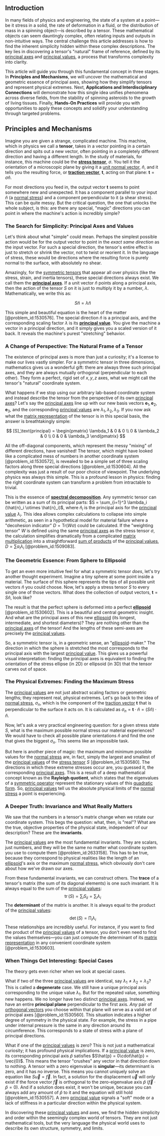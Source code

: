 ## Introduction
In many fields of physics and engineering, the state of a system at a point—be it stress in a solid, the rate of deformation in a fluid, or the distribution of mass in a spinning object—is described by a tensor. These mathematical objects can seem dauntingly complex, often relating inputs and outputs in non-intuitive ways. The central challenge this article addresses is how to find the inherent simplicity hidden within these complex descriptions. The key lies in discovering a tensor's "natural" frame of reference, defined by its [principal axes](@article_id:172197) and [principal values](@article_id:189083), a process that transforms complexity into clarity.

This article will guide you through this fundamental concept in three stages. In **Principles and Mechanisms**, we will uncover the mathematical and geometric essence of principal axes, showing how they simplify tensors and represent physical extremes. Next, **Applications and Interdisciplinary Connections** will demonstrate how this single idea unifies phenomena across diverse fields, from the stability of spinning asteroids to the growth of living tissues. Finally, **Hands-On Practices** will provide you with opportunities to apply these concepts and solidify your understanding through targeted problems.

## Principles and Mechanisms

Imagine you are given a strange, complicated machine. This machine, which in physics we call a **tensor**, takes in a vector pointing in a certain direction and spits out a new vector, often pointing in a completely different direction and having a different length. In the study of materials, for instance, this machine could be the **[stress tensor](@article_id:148479)**, $\sigma$. You tell it the orientation of a microscopic plane by giving it a [unit normal vector](@article_id:178357), $\hat{n}$, and it tells you the resulting force, or **[traction vector](@article_id:188935)**, $\mathbf{t}$, acting on that plane: $\mathbf{t} = \sigma\hat{n}$.

For most directions you feed in, the output vector $\mathbf{t}$ seems to point somewhere new and unexpected. It has a component parallel to your input $\hat{n}$ (a [normal stress](@article_id:183832)) and a component perpendicular to it (a shear stress). This can be quite messy. But the critical question, the one that unlocks the whole subject, is this: are there any special, "magic" directions you can point in where the machine's action is incredibly simple?

### The Search for Simplicity: Principal Axes and Values

Let's think about what "simple" could mean. Perhaps the simplest possible action would be for the output vector to point in the *exact same direction* as the input vector. For such a special direction, the tensor's entire effect is just to stretch or shrink the vector, not to twist or reorient it. In the language of stress, these would be directions where the resulting force is purely normal to the surface, with absolutely no shear.

Amazingly, for the [symmetric tensors](@article_id:147598) that appear all over physics (like the stress, strain, and inertia tensors), these special directions always exist. We call them the **[principal axes](@article_id:172197)**. If a unit vector $\hat{n}$ points along a principal axis, then the action of the tensor $S$ on it is just to multiply it by a number, $\lambda$. Mathematically, we write this as:

$$
S\hat{n} = \lambda\hat{n}
$$

This simple and beautiful equation is the heart of the matter [@problem_id:1530576]. The special direction $\hat{n}$ is a principal axis, and the corresponding scaling factor $\lambda$ is its **[principal value](@article_id:192267)**. You give the machine a vector in a principal direction, and it simply gives you a scaled version of it back. It reveals the machine's purest "stretching" behavior.

### A Change of Perspective: The Natural Frame of a Tensor

The existence of principal axes is more than just a curiosity; it's a license to make our lives vastly simpler. For a symmetric tensor in three dimensions, mathematics gives us a wonderful gift: there are always three such principal axes, and they are always mutually orthogonal (perpendicular to each other). They form a perfect, rigid set of $x, y, z$ axes, what we might call the tensor's "natural" coordinate system.

What happens if we stop using our arbitrary lab-based coordinate system and instead describe the tensor from the perspective of its own [principal axes](@article_id:172197)? Let's say the [principal axes](@article_id:172197) line up with our new basis vectors $\mathbf{e}_1, \mathbf{e}_2, \mathbf{e}_3$, and the corresponding [principal values](@article_id:189083) are $\lambda_1, \lambda_2, \lambda_3$. If you now ask what the [matrix representation](@article_id:142957) of the tensor is in this special basis, the answer is breathtakingly simple:

$$
[S]_\text{principal} = \begin{pmatrix} \lambda_1 & 0 & 0 \\ 0 & \lambda_2 & 0 \\ 0 & 0 & \lambda_3 \end{pmatrix}
$$

All the off-diagonal components, which represent the messy "mixing" of different directions, have vanished! The tensor, which might have looked like a complicated mess of numbers in another coordinate system [@problem_id:1530572], is revealed to be a simple set of three scaling factors along three special directions [@problem_id:1530604]. All the complexity was just a result of our poor choice of viewpoint. The underlying physics was always this simple. This is a profound lesson in physics: finding the right coordinate system can transform a problem from intractable to trivial.

This is the essence of **[spectral decomposition](@article_id:148315)**. Any symmetric tensor can be written as a sum of its principal parts: $S = \sum_{i=1}^3 \lambda_i (\hat{n}_i \otimes \hat{n}_i)$, where $\hat{n}_i$ is the principal axis for the [principal value](@article_id:192267) $\lambda_i$. This idea allows complex calculations to collapse into simple arithmetic, as seen in a hypothetical model for material failure where a "decohesion indicator" $D = \text{Tr}(W \sigma)$ could be calculated. If the "weighting tensor" $W$ is defined using the same [principal axes](@article_id:172197) as the stress tensor $\sigma$, the calculation simplifies dramatically from a complicated [matrix multiplication](@article_id:155541) into a straightforward [sum of products](@article_id:164709) of the [principal values](@article_id:189083), $D = \sum \alpha_i \lambda_i$ [@problem_id:1509083].

### The Geometric Essence: From Sphere to Ellipsoid

To get an even more intuitive feel for what a symmetric tensor *does*, let's try another thought experiment. Imagine a tiny sphere at some point inside a material. The surface of this sphere represents the tips of all possible unit vectors $\hat{n}$ you could choose. Now, let's apply a stress tensor $S$ to every single one of those vectors. What does the collection of output vectors, $\mathbf{t} = S\hat{n}$, look like?

The result is that the perfect sphere is deformed into a perfect **[ellipsoid](@article_id:165317)** [@problem_id:1530602]. This is a beautiful and central geometric insight. And what are the principal axes of this new [ellipsoid](@article_id:165317) (its longest, intermediate, and shortest diameters)? They are nothing other than the [principal axes](@article_id:172197) of the tensor! And the lengths of these semi-axes are precisely the [principal values](@article_id:189083).

So, a symmetric tensor is, in a geometric sense, an "[ellipsoid](@article_id:165317)-maker." The direction in which the sphere is stretched the most corresponds to the principal axis with the largest [principal value](@article_id:192267). This gives us a powerful visual interpretation: finding the principal axes is equivalent to finding the orientation of the stress ellipse (in 2D) or ellipsoid (in 3D) that the tensor carves out of space.

### The Physical Extremes: Finding the Maximum Stress

The [principal values](@article_id:189083) are not just abstract scaling factors or geometric lengths; they represent real, physical extremes. Let's go back to the idea of [normal stress](@article_id:183832), $\sigma_n$, which is the component of the [traction vector](@article_id:188935) $\mathbf{t}$ that is perpendicular to the surface it acts on. It is calculated as $\sigma_n = \mathbf{t} \cdot \hat{n} = (S\hat{n}) \cdot \hat{n}$.

Now, let's ask a very practical engineering question: for a given stress state $S$, what is the maximum possible normal stress our material experiences? We would have to check all possible plane orientations $\hat{n}$ and find the one that gives the biggest $\sigma_n$. This seems like an impossible task.

But here is another piece of magic: the maximum and minimum possible values for the [normal stress](@article_id:183832) are, in fact, simply the largest and smallest of the [principal values](@article_id:189083) of the [stress tensor](@article_id:148479) $S$ [@problem_id:1530580]. The directions in which these extreme stresses occur are, you guessed it, the corresponding [principal axes](@article_id:172197). This is a result of a deep mathematical concept known as the **Rayleigh quotient**, which states that the eigenvalues of a [symmetric operator](@article_id:275339) represent the stationary values of this [quadratic form](@article_id:153003). So, [principal values](@article_id:189083) tell us the absolute physical limits of the [normal stress](@article_id:183832) a point is experiencing.

### A Deeper Truth: Invariance and What Really Matters

We saw that the numbers in a tensor's matrix change when we rotate our coordinate system. This begs the question: what, then, is "real"? What are the true, objective properties of the physical state, independent of our description? These are the **invariants**.

The [principal values](@article_id:189083) are the most fundamental invariants. They are scalars, just numbers, and they will be the same no matter what coordinate system you use to compute them [@problem_id:2633158]. This has to be true, because they correspond to physical realities like the length of an [ellipsoid](@article_id:165317)'s axis or the maximum [normal stress](@article_id:183832), which obviously don't care about how we've drawn our axes.

From these fundamental invariants, we can construct others. The **trace** of a tensor's matrix (the sum of its diagonal elements) is one such invariant. It is always equal to the sum of the [principal values](@article_id:189083):
$$
\operatorname{tr}(S) = \sum_{i} S_{ii} = \sum_{i} \lambda_i
$$
The **determinant** of the matrix is another. It is always equal to the product of the [principal values](@article_id:189083):
$$
\det(S) = \prod_{i} \lambda_i
$$
These relationships are incredibly useful. For instance, if you want to find the product of the [principal values](@article_id:189083) of a tensor, you don't even need to find the values themselves—you can just compute the determinant of its [matrix representation](@article_id:142957) in any convenient coordinate system [@problem_id:1530603].

### When Things Get Interesting: Special Cases

The theory gets even richer when we look at special cases.

What if two of the three [principal values](@article_id:189083) are identical, say $\lambda_1 \neq \lambda_2 = \lambda_3$? This is called a **degenerate** case. We still have a unique principal axis corresponding to the unique value $\lambda_1$. But for the repeated value, something new happens. We no longer have two distinct [principal axes](@article_id:172197). Instead, we have an entire **principal plane** perpendicular to the first axis. *Any* pair of [orthogonal vectors](@article_id:141732) you choose within that plane will serve as a valid set of principal axes [@problem_id:1530560]. This situation indicates a higher degree of symmetry in the physical state. For example, the stress in a pipe under internal pressure is the same in any direction around its circumference. This corresponds to a state of stress with a plane of principal directions.

What if one of the [principal values](@article_id:189083) is zero? This is not just a mathematical curiosity; it has profound physical implications. If a [principal value](@article_id:192267) is zero, its corresponding principal axis $\hat{p}$ satisfies $S\hat{p} = 0\cdot\hat{p} = \vec{0}$. This means the tensor "crushes" any vector in that direction down to nothing. A tensor with a zero eigenvalue is **singular**—its determinant is zero, and it has no inverse. This means you cannot uniquely solve an equation like $S\vec{u} = \vec{f}$. In fact, a solution for the displacement $\vec{u}$ will only exist if the force vector $\vec{f}$ is orthogonal to the zero-eigenvalue axis $\hat{p}$ ($\vec{f} \cdot \hat{p} = 0$). And if a solution does exist, it won't be unique, because you can always add any amount of $\hat{p}$ to it and the equation will still hold [@problem_id:1530557]. A zero [principal value](@article_id:192267) signals a "soft" mode or a lack of stiffness in a particular direction within the physical system.

In discovering these [principal values](@article_id:189083) and axes, we find the hidden simplicity and order within the seemingly complex world of tensors. They are not just mathematical tools, but the very language the physical world uses to describe its own structure, symmetry, and limits.